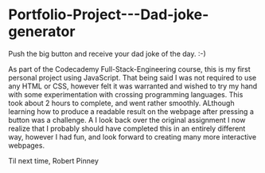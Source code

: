 # Portfolio-Project---Dad-joke-generator

Push the big button and receive your dad joke of the day. :-)

As part of the Codecademy Full-Stack-Engineering course, this is my first personal project using JavaScript. That being said
I was not required to use any HTML or CSS, however felt it was warranted and wished to try my hand with some experimentation
with crossing programming languages.
This took about 2 hours to complete, and went rather smoothly. ALthough learning how to produce a readable result on the webpage
after pressing a button was a challenge.
A I look back over the original assignment I now realize that I probably should have completed this in an entirely different way,
however I had fun, and look forward to creating many more interactive webpages.

Til next time,
Robert Pinney
